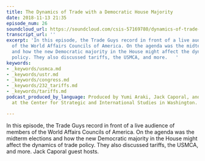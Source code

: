 ```yaml
---
title: The Dynamics of Trade with a Democratic House Majority
date: 2018-11-13 21:35
episode_num: 26
soundcloud_url: https://soundcloud.com/csis-57169780/dynamics-of-trade-with-a-democratic-house
transcript_url: ''
excerpt: 'In this episode, the Trade Guys record in front of a live audience of members
  of the World Affairs Councils of America. On the agenda was the midterm elections
  and how the new Democratic majority in the House might affect the dynamics of trade
  policy. They also discussed tariffs, the USMCA, and more.   '
keywords:
- _keywords/usmca.md
- _keywords/ustr.md
- _keywords/congress.md
- _keywords/232_tariffs.md
- _keywords/tariffs.md
podcast_produced_by_language: Produced by Yumi Araki, Jack Caporal, and Fran Burkham
  at the Center for Strategic and International Studies in Washington.

---
```

In this episode, the Trade Guys record in front of a live audience of members of the World Affairs Councils of America. On the agenda was the midterm elections and how the new Democratic majority in the House might affect the dynamics of trade policy. They also discussed tariffs, the USMCA, and more. Jack Caporal guest hosts.   